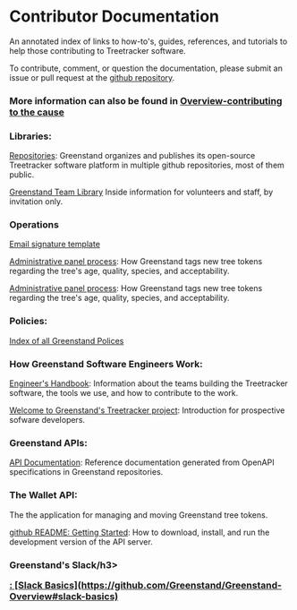 <h1>Contributor Documentation</h1>
<p>An annotated index of links to how-to's, guides, references, and tutorials
to help those contributing to Treetracker software.</p>
<p>To contribute, comment, or question the documentation, please submit an issue or pull request at the 
<a href='https://github.com/Greenstand/greenstand-documentation'>github repository</a>.

### More information can also be found in [Overview-contributing to the cause](https://github.com/Greenstand/Greenstand-Overview#contributing-to-the-cause)

<H3>Libraries:</h3>
<p class='list'>
<a href='https://github.com/Greenstand'>Repositories</a>: </b>Greenstand organizes and publishes its open-source Treetracker software platform in multiple github repositories, most of them public.</p>
<p class='list'>
<a href='https://app.gitbook.com/@greenstand/spaces'>Greenstand Team Library</a> Inside information for volunteers and staff, by invitation only.</p>

<h3>Operations</h3>
<p class='list'>
<a href='https://greenstand.org/devbox/email-signature-template'>Email signature template</a></p>
<p class='list'>
<a href='https://greenstand.org/devbox/admin-panel-proccess'>Administrative panel process</a>: How Greenstand tags new tree tokens regarding the tree's age, quality, species, and acceptability.</p>
<p class='list'>
<a href=''>Administrative panel process</a>: How Greenstand tags new tree tokens regarding the tree's age, quality, species, and acceptability.</p>

<h3>Policies:</h3>
<p class='list'>
<a href='https://docs.google.com/document/d/1yfPh7CzkoImd-v14XLATzVKz_kKHk2DaPNCU-8PK2Cs/edit?usp=sharing'>Index of all Greenstand Polices</a></p>
</p>

<h3>How Greenstand Software Engineers Work: </h3>
<p class='list'>
<a href='https://greenstand.gitbook.io/engineering'>Engineer's Handbook</a>: Information about the teams building the Treetracker software, the tools we use, and how to contribute to the work.</p>
<p class='list'>
<a href='https://github.com/Greenstand/Greenstand-Overview/blob/master/README.md'>Welcome to Greenstand's Treetracker project</a>: Introduction for prospective sofware developers.</p>

<h3>Greenstand APIs:</h3>
<p class='list'>
<a href='https://greenstand.org/docs/contributor-docs/_swagger'>API Documentation</a>: Reference documentation generated from OpenAPI specifications in Greenstand repositories.</p>

<h3>The Wallet API:</h3>
The the application for managing and moving Greenstand tree tokens.</p>
<p class='list'>
<a href='https://github.com/Greenstand/treetracker-wallet-api/blob/master/README.md'>github README: Getting Started</a>: How to download, install, and run the development version of the API server.</p>


<h3>Greenstand's Slack/h3>
<p class='list'>
<a href='link'</a>: [Slack Basics](https://github.com/Greenstand/Greenstand-Overview#slack-basics)</p>
